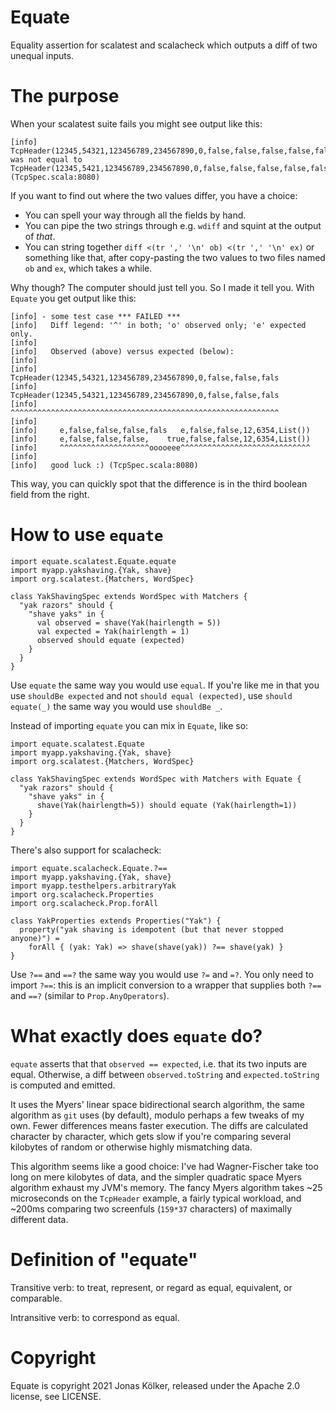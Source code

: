 # Equate

Equality assertion for scalatest and scalacheck which outputs a diff
of two unequal inputs.

# The purpose

When your scalatest suite fails you might see output like this:

```
[info]   TcpHeader(12345,54321,123456789,234567890,0,false,false,false,false,false,false,false,false,false,12,6354,List()) was not equal to TcpHeader(12345,5421,123456789,234567890,0,false,false,false,false,false,false,true,false,false,12,6354,List()) (TcpSpec.scala:8080)
```

If you want to find out where the two values differ, you have a choice:

 * You can spell your way through all the fields by hand.
 * You can pipe the two strings through e.g. `wdiff` and squint at the
   output of _that_.
 * You can string together `diff <(tr ',' '\n' ob) <(tr ',' '\n' ex)`
   or something like that, after copy-pasting the two values to two
   files named `ob` and `ex`, which takes a while.

Why though?  The computer should just tell you.  So I made it tell
you.  With `Equate` you get output like this:

```
[info] - some test case *** FAILED ***
[info]   Diff legend: '^' in both; 'o' observed only; 'e' expected only.
[info]
[info]   Observed (above) versus expected (below):
[info]
[info]     TcpHeader(12345,54321,123456789,234567890,0,false,false,fals
[info]     TcpHeader(12345,54321,123456789,234567890,0,false,false,fals
[info]     ^^^^^^^^^^^^^^^^^^^^^^^^^^^^^^^^^^^^^^^^^^^^^^^^^^^^^^^^^^^^
[info]
[info]     e,false,false,false,fals   e,false,false,12,6354,List())
[info]     e,false,false,false,    true,false,false,12,6354,List())
[info]     ^^^^^^^^^^^^^^^^^^^^ooooeee^^^^^^^^^^^^^^^^^^^^^^^^^^^^^
[info]
[info]   good luck :) (TcpSpec.scala:8080)
```

This way, you can quickly spot that the difference is in the third
boolean field from the right.

# How to use `equate`

```
import equate.scalatest.Equate.equate
import myapp.yakshaving.{Yak, shave}
import org.scalatest.{Matchers, WordSpec}

class YakShavingSpec extends WordSpec with Matchers {
  "yak razors" should {
    "shave yaks" in {
      val observed = shave(Yak(hairlength = 5))
      val expected = Yak(hairlength = 1)
      observed should equate (expected)
    }
  }
}
```

Use `equate` the same way you would use `equal`.  If you're like me in
that you use `shouldBe expected` and not `should equal (expected)`,
use `should equate(_)` the same way you would use `shouldBe _`.

Instead of importing `equate` you can mix in `Equate`, like so:

```
import equate.scalatest.Equate
import myapp.yakshaving.{Yak, shave}
import org.scalatest.{Matchers, WordSpec}

class YakShavingSpec extends WordSpec with Matchers with Equate {
  "yak razors" should {
    "shave yaks" in {
      shave(Yak(hairlength=5)) should equate (Yak(hairlength=1))
    }
  }
}
```

There's also support for scalacheck:

```
import equate.scalacheck.Equate.?==
import myapp.yakshaving.{Yak, shave}
import myapp.testhelpers.arbitraryYak
import org.scalacheck.Properties
import org.scalacheck.Prop.forAll

class YakProperties extends Properties("Yak") {
  property("yak shaving is idempotent (but that never stopped anyone)") =
    forAll { (yak: Yak) => shave(shave(yak)) ?== shave(yak) }
}
```

Use `?==` and `==?` the same way you would use `?=` and `=?`. You only
need to import `?==`: this is an implicit conversion to a wrapper that
supplies both `?==` and `==?` (similar to `Prop.AnyOperators`).

# What exactly does `equate` do?

`equate` asserts that that `observed == expected`, i.e. that its two
inputs are equal.  Otherwise, a diff between `observed.toString` and
`expected.toString` is computed and emitted.

It uses the Myers' linear space bidirectional search algorithm, the
same algorithm as `git` uses (by default), modulo perhaps a few tweaks
of my own.  Fewer differences means faster execution.  The diffs are
calculated character by character, which gets slow if you're comparing
several kilobytes of random or otherwise highly mismatching data.

This algorithm seems like a good choice: I've had Wagner-Fischer take
too long on mere kilobytes of data, and the simpler quadratic space
Myers algorithm exhaust my JVM's memory.  The fancy Myers algorithm
takes ~25 microseconds on the `TcpHeader` example, a fairly typical
workload, and ~200ms comparing two screenfuls (`159*37` characters) of
maximally different data.

# Definition of "equate"

Transitive verb: to treat, represent, or regard as equal, equivalent,
or comparable.

Intransitive verb: to correspond as equal.

# Copyright

Equate is copyright 2021 Jonas Kölker, released under the Apache 2.0
license, see LICENSE.
